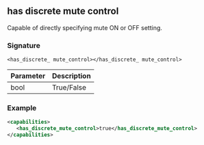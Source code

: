## has discrete mute control

Capable of directly specifying mute ON or OFF setting.


### Signature

`<has_discrete_ mute_control></has_discrete_ mute_control>`


| Parameter | Description |
| --- | --- |
| bool | True/False |


### Example

```xml
<capabilities>
   <has_discrete_mute_control>true</has_discrete_mute_control>
</capabilities>
```
